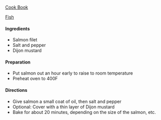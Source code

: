 [Cook Book]()

[Fish](https://github.com/vmsmith/CookBook/blob/master/fish_shellfish.md)

#### Ingredients  
* Salmon filet  
* Salt and pepper  
* Dijon mustard  

#### Preparation  
* Put salmon out an hour early to raise to room temperature  
* Preheat oven to 400F  

#### Directions  
* Give salmon a small coat of oil, then salt and pepper  
* Optional: Cover with a thin layer of Dijon mustard  
* Bake for about 20 minutes, depending on the size of the salmon, etc.  

